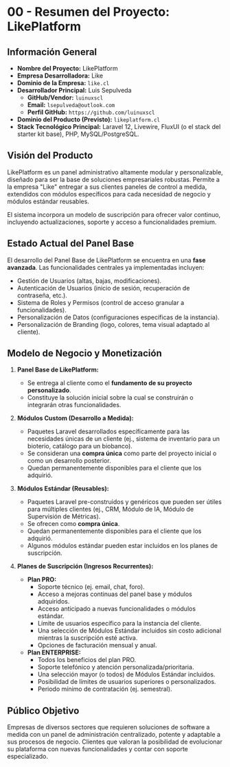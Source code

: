 # 00 - Resumen del Proyecto: LikePlatform

## Información General

-   **Nombre del Proyecto:** LikePlatform
-   **Empresa Desarrolladora:** Like
-   **Dominio de la Empresa:** `like.cl`
-   **Desarrollador Principal:** Luis Sepulveda
    -   **GitHub/Vendor:** `luinuxscl`
    -   **Email:** `lsepulveda@outlook.com`
    -   **Perfil GitHub:** `https://github.com/luinuxscl`
-   **Dominio del Producto (Previsto):** `likeplatform.cl`
-   **Stack Tecnológico Principal:** Laravel 12, Livewire, FluxUI (o el stack del starter kit base), PHP, MySQL/PostgreSQL.

## Visión del Producto

LikePlatform es un panel administrativo altamente modular y personalizable, diseñado para ser la base de soluciones empresariales robustas. Permite a la empresa "Like" entregar a sus clientes paneles de control a medida, extendidos con módulos específicos para cada necesidad de negocio y módulos estándar reusables.

El sistema incorpora un modelo de suscripción para ofrecer valor continuo, incluyendo actualizaciones, soporte y acceso a funcionalidades premium.

## Estado Actual del Panel Base

El desarrollo del Panel Base de LikePlatform se encuentra en una **fase avanzada**. Las funcionalidades centrales ya implementadas incluyen:

-   Gestión de Usuarios (altas, bajas, modificaciones).
-   Autenticación de Usuarios (inicio de sesión, recuperación de contraseña, etc.).
-   Sistema de Roles y Permisos (control de acceso granular a funcionalidades).
-   Personalización de Datos (configuraciones específicas de la instancia).
-   Personalización de Branding (logo, colores, tema visual adaptado al cliente).

## Modelo de Negocio y Monetización

1.  **Panel Base de LikePlatform:**

    -   Se entrega al cliente como el **fundamento de su proyecto personalizado**.
    -   Constituye la solución inicial sobre la cual se construirán o integrarán otras funcionalidades.

2.  **Módulos Custom (Desarrollo a Medida):**

    -   Paquetes Laravel desarrollados específicamente para las necesidades únicas de un cliente (ej., sistema de inventario para un bioterio, catálogo para un biobanco).
    -   Se consideran una **compra única** como parte del proyecto inicial o como un desarrollo posterior.
    -   Quedan permanentemente disponibles para el cliente que los adquirió.

3.  **Módulos Estándar (Reusables):**

    -   Paquetes Laravel pre-construidos y genéricos que pueden ser útiles para múltiples clientes (ej., CRM, Módulo de IA, Módulo de Supervisión de Métricas).
    -   Se ofrecen como **compra única**.
    -   Quedan permanentemente disponibles para el cliente que los adquirió.
    -   Algunos módulos estándar pueden estar incluidos en los planes de suscripción.

4.  **Planes de Suscripción (Ingresos Recurrentes):**
    -   **Plan PRO:**
        -   Soporte técnico (ej. email, chat, foro).
        -   Acceso a mejoras continuas del panel base y módulos adquiridos.
        -   Acceso anticipado a nuevas funcionalidades o módulos estándar.
        -   Límite de usuarios específico para la instancia del cliente.
        -   Una selección de Módulos Estándar incluidos sin costo adicional mientras la suscripción esté activa.
        -   Opciones de facturación mensual y anual.
    -   **Plan ENTERPRISE:**
        -   Todos los beneficios del plan PRO.
        -   Soporte telefónico y atención personalizada/prioritaria.
        -   Una selección mayor (o todos) de Módulos Estándar incluidos.
        -   Posibilidad de límites de usuarios superiores o personalizados.
        -   Periodo mínimo de contratación (ej. semestral).

## Público Objetivo

Empresas de diversos sectores que requieren soluciones de software a medida con un panel de administración centralizado, potente y adaptable a sus procesos de negocio. Clientes que valoran la posibilidad de evolucionar su plataforma con nuevas funcionalidades y contar con soporte especializado.

